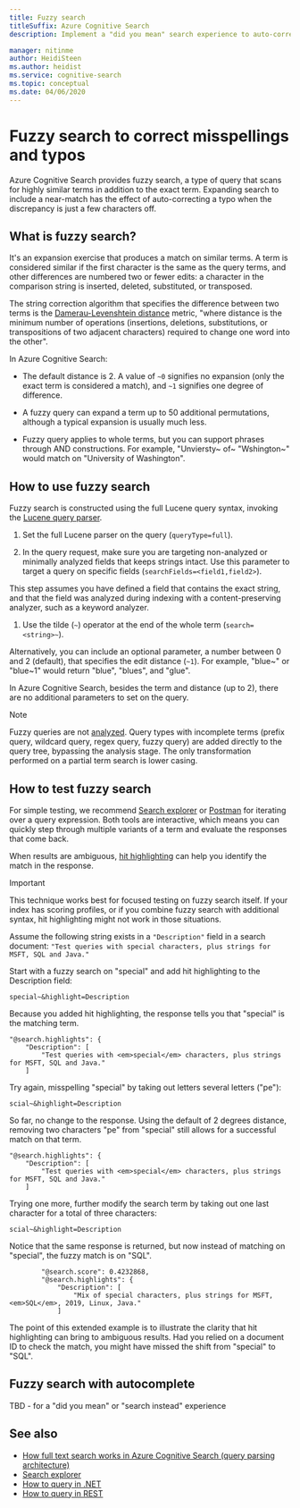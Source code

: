 ```yaml
---
title: Fuzzy search
titleSuffix: Azure Cognitive Search
description: Implement a "did you mean" search experience to auto-correct a misspelled term or typo.

manager: nitinme
author: HeidiSteen
ms.author: heidist
ms.service: cognitive-search
ms.topic: conceptual
ms.date: 04/06/2020
---
```

# Fuzzy search to correct misspellings and typos

Azure Cognitive Search provides fuzzy search, a type of query that scans for highly similar terms in addition to the exact term. Expanding search to include a near-match has the effect of auto-correcting a typo when the discrepancy is just a few characters off. 

## What is fuzzy search?

It's an expansion exercise that produces a match on similar terms. A term is considered similar if the first character is the same as the query terms, and other differences are numbered two or fewer edits: a character in the comparison string is inserted, deleted, substituted, or transposed.

The string correction algorithm that specifies the difference between two terms is the [Damerau-Levenshtein distance](https://en.wikipedia.org/wiki/Damerau%E2%80%93Levenshtein_distance) metric, "where distance is the minimum number of operations (insertions, deletions, substitutions, or transpositions of two adjacent characters) required to change one word into the other". 

In Azure Cognitive Search:

+ The default distance is 2. A value of `~0` signifies no expansion (only the exact term is considered a match), and `~1` signifies one degree of difference.

+ A fuzzy query can expand a term up to 50 additional permutations, although a typical expansion is usually much less. 

+ Fuzzy query applies to whole terms, but you can support phrases through AND constructions. For example, "Unviersty~ of~ "Wshington~" would match on "University of Washington".

## How to use fuzzy search

Fuzzy search is constructed using the full Lucene query syntax, invoking the [Lucene query parser](https://lucene.apache.org/core/6_6_1/queryparser/org/apache/lucene/queryparser/classic/package-summary.html).

1. Set the full Lucene parser on the query (`queryType=full`).

1. In the query request, make sure you are targeting non-analyzed or minimally analyzed fields that keeps strings intact. Use this parameter to target a query on specific fields (`searchFields=<field1,field2>`). 

  This step assumes you have defined a field that contains the exact string, and that the field was analyzed during indexing with a content-preserving analyzer, such as a keyword analyzer.

1. Use the tilde (`~`) operator at the end of the whole term (`search=<string>~`).

  Alternatively, you can include an optional parameter, a number between 0 and 2 (default), that specifies the edit distance (`~1`). For example, "blue~" or "blue~1" would return "blue", "blues", and "glue".

In Azure Cognitive Search, besides the term and distance (up to 2), there are no additional parameters to set on the query.

> [!NOTE]
> Fuzzy queries are not [analyzed](search-lucene-query-architecture.md#stage-2-lexical-analysis). Query types with incomplete terms (prefix query, wildcard query, regex query, fuzzy query) are added directly to the query tree, bypassing the analysis stage. The only transformation performed on a partial term search is lower casing.

## How to test fuzzy search

For simple testing, we recommend [Search explorer](search-explorer.md) or [Postman](search-get-started-postman.md) for iterating over a query expression. Both tools are interactive, which means you can quickly step through multiple variants of a term and evaluate the responses that come back.

When results are ambiguous, [hit highlighting](search-pagination-page-layout.md#hit-highlighting) can help you identify the match in the response. 

> [!Important]
> This technique works best for focused testing on fuzzy search itself. If your index has scoring profiles, or if you combine fuzzy search with additional syntax, hit highlighting might not work in those situations.

Assume the following string exists in a `"Description"` field in a search document: `"Test queries with special characters, plus strings for MSFT, SQL and Java."`

Start with a fuzzy search on "special" and add hit highlighting to the Description field:

    special~&highlight=Description

Because you added hit highlighting, the response tells you that "special" is the matching term.

    "@search.highlights": {
        "Description": [
            "Test queries with <em>special</em> characters, plus strings for MSFT, SQL and Java."
        ]

Try again, misspelling "special" by taking out letters several letters ("pe"):

    scial~&highlight=Description

So far, no change to the response. Using the default of 2 degrees distance, removing two characters "pe" from "special" still allows for a successful match on that term.

    "@search.highlights": {
        "Description": [
            "Test queries with <em>special</em> characters, plus strings for MSFT, SQL and Java."
        ]

Trying one more, further modify the search term by taking out one last character for a total of three characters:

    scial~&highlight=Description

Notice that the same response is returned, but now instead of matching on "special", the fuzzy match is on "SQL".

            "@search.score": 0.4232868,
            "@search.highlights": {
                "Description": [
                    "Mix of special characters, plus strings for MSFT, <em>SQL</em>, 2019, Linux, Java."
                ]

The point of this extended example is to illustrate the clarity that hit highlighting can bring to ambiguous results. Had you relied on a document ID to check the match, you might have missed the shift from "special" to "SQL".

## Fuzzy search with autocomplete

TBD - for a "did you mean" or "search instead" experience

## See also

+ [How full text search works in Azure Cognitive Search (query parsing architecture)](search-lucene-query-architecture.md)
+ [Search explorer](search-explorer.md)
+ [How to query in .NET](search-query-dotnet.md)
+ [How to query in REST](search-create-index-rest-api.md)
